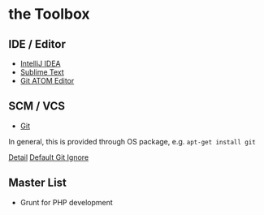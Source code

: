 the Toolbox
===========

IDE / Editor
------------

* [IntelliJ IDEA](https://www.jetbrains.com/idea/download/)
* [Sublime Text](http://www.sublimetext.com/)
* [Git ATOM Editor](https://atom.io/)

SCM / VCS
---------

* [Git](https://git-scm.com)

In general, this is provided through OS package, e.g. `apt-get install git`

[Detail](scm-git/README.md)
[Default Git Ignore](scm-git/gitignore)

Master List
-----------

* Grunt for PHP development
